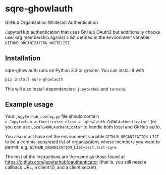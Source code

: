 # sqre-ghowlauth

GitHub Organization WhiteList Authentication

JupyterHub authentication that uses GitHub OAuth2 but additionally
checks user org membership against a list defined in the environment
variable `GITHUB_ORGANIZATION_WHITELIST`.

## Installation

sqre-ghowlauth runs on Python 3.3 or greater. You can install it with

```bash
pip install sqre-ghowlauth
```

This will also install dependencies: `jupyterhub` and `tornado`.

## Example usage

Your `jupyterhub_config.py` file should contain
`c.JupyterHub.authenticator_class = 'ghowlauth.GHOWLAuthenticator'` (or
you can use `LocalGHOWLAuthenticator` to handle both local and GitHub
auth).

You also must have set the environment variable
`GITHUB_ORGANIZATION_LIST` to be a comma-separated list of organizations
whose members you want to permit,
e.g. `GITHUB_ORGANIZATION_LIST=lsst,lsst-sqre`.

The rest of the instructions are the same as those found at
https://github.com/jupyterhub/oauthenticator (that is, you still need a
callback URL, a client ID, and a client secret).
